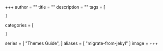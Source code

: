 +++
author = ""
title = ""
description = ""
tags = [

    ]
categories = [
    
    ]
series = [
    "Themes Guide",
    ]
aliases = [
    "migrate-from-jekyl"
    ]
image = 
+++